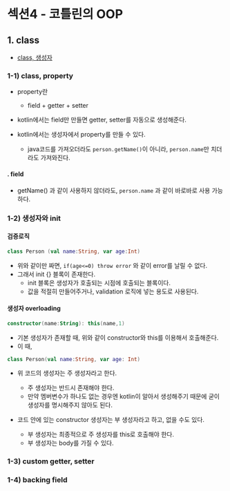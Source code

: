 # 섹션4 - 코틀린의 OOP

## 1. class

* [class, 생성자](../codes/section4/Sec4_1_1.kt)

### 1-1) class, property

* property란
    * field + getter + setter

* kotlin에서는 field만 만들면 getter, setter를 자동으로 생성해준다.
* kotlin에서는 생성자에서 property를 만들 수 있다.
    * java코드를 가져오더라도 `person.getName()`이 아니라, `person.name`만 치더라도 가져와진다.

#### . field

* getName() 과 같이 사용하지 않더라도, `person.name` 과 같이 바로바로 사용 가능하다.

### 1-2) 생성자와 init

#### 검증로직

```kotlin
class Person (val name:String, var age:Int)
```

* 위와 같이만 짜면, `if(age<=0) throw error` 와 같이 error를 날릴 수 없다.
* 그래서 init {} 블록이 존재한다.
    * init 블록은 생성자가 호출되는 시점에 호출되는 블록이다.
    * 값을 적절히 만들어주거나, validation 로직에 넣는 용도로 사용된다.

#### 생성자 overloading

```kotlin
constructor(name:String): this(name,1)
```

* 기본 생성자가 존재할 때, 위와 같이 constructor와 this를 이용해서 호출해준다.
* 이 때,

```kotlin
class Person(val name:String, var age: Int)
```

* 위 코드의 생성자는 주 생성자라고 한다.
    * 주 생성자는 반드시 존재해야 한다.
    * 만약 멤버변수가 하나도 없는 경우엔 kotlin이 알아서 생성해주기 때문에 굳이 생성자를 명시해주지 않아도 된다.

* 코드 안에 있는 constructor 생성자는 부 생성자라고 하고, 없을 수도 있다.
    * 부 생성자는 최종적으로 주 생성자를 this로 호출해야 한다.
    * 부 생성자는 body를 가질 수 있다.

### 1-3) custom getter, setter

### 1-4) backing field

